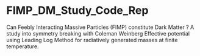 # FIMP_DM_Study_Code_Rep
Can Feebly Interacting Massive Particles (FIMP) constitute Dark Matter ? A study into symmetry breaking with Coleman Weinberg Effective potential using Leading Log Method for radiatively generated masses at finite temperature.
